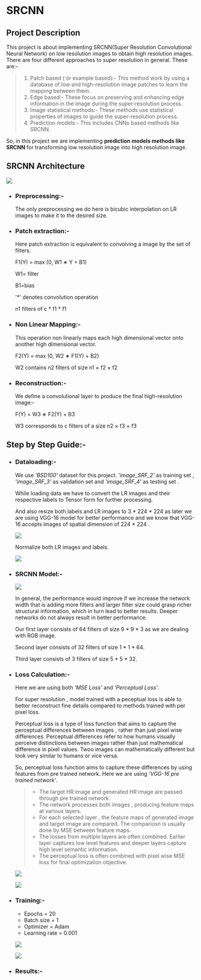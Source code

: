# SRCNN
## Project Description
This project is about implementing SRCNN(Super Resolution Convolutional Neural Network) on low resolution images to obtain high resolution images. There are four different approaches to super resolution in general. These are:-
> 1. Patch based ( or example based):- This method work by using a database of low and high-resolution image patches to learn the mapping between them.
> 2. Edge based:- These focus on preserving and enhancing edge information in the image during the super-resolution process.
> 3. Image statistical methods:- These methods use statistical properties of images to guide the super-resolution process.
> 4. Prediction models:- This includes CNNs based methods like SRCNN.

So, in this project we are implementing **prediction models methods like SRCNN** for transforming low resolution image into high resolution image.

## SRCNN Architecture
![](https://github.com/Srishti002/SRCNN/blob/main/Screenshot%202024-10-11%20194250.png)

- ### Preprocessing:-
  The only preprocessing we do here is bicubic interpolation on LR images to make it to the desired size.
  
- ### Patch extraction:-
  Here patch extraction is equivalent to convolving a image by the set of filters.
  
  F1(Y) = max (0, W1 ∗ Y + B1)
  
  W1= filter
  
  B1=bias

  '*' denotes convolution operation

  n1 filters of c * f1 * f1 

- ### Non Linear Mapping:-
  This operation non linearly maps each high dimensional vector onto another high dimensional vector.

  F2(Y) = max (0, W2 ∗ F1(Y) + B2)

  W2 contains n2 filters of size n1 × f2 × f2

- ### Reconstruction:-
  We define a convolutional layer to produce the final high-resolution image:-
    
  F(Y) = W3 ∗ F2(Y) + B3

  W3 corresponds to c filters of a size n2 × f3 × f3

## Step by Step Guide:-
- ### Dataloading:-
  We use *'BSD100'* dataset for this project. *'image_SRF_2'* as training set , *'image_SRF_3'* as validation set and *'image_SRF_4'* as testing set .

  While loading data we have to convert the LR images and their respective labels to Tensor form for further processing.

  And also resize both labels and LR images to 3 * 224 * 224 as later we are using VGG-16 model for better performance and we know that VGG-16 accepts images of spatial dimension of 224 * 224 .

  ![](https://github.com/Srishti002/SRCNN/blob/main/Screenshot%202024-10-12%20021610.png)


  Normalize both LR images and labels.

  ![](https://github.com/user-attachments/assets/5f7ad203-2795-4e13-ade1-27cc721918dc)

- ### SRCNN Model:-

  ![](https://github.com/Srishti002/SRCNN/blob/main/Screenshot%202024-10-12%20022432.png)

  In general, the performance would improve if we increase the network width that is adding more filters and larger filter size could grasp richer structural information, which in turn lead to better results. Deeper 
  networks do not always result in better performance.

  Our first layer consists of 64 filters of size 9 * 9 * 3 as we are dealing with RGB image.

  Second layer consists of 32 filters of size 1 * 1 * 64.

  Third layer consists of 3 filters of size 5 * 5 * 32.

- ### Loss Calculation:-
  Here we are using both *'MSE Loss'* and *'Perceptual Loss'*.

  For super resolution , model trained with a peceptual loss is able to better reconstruct fine details compared to methods trained with per pixel loss.

  Perceptual loss is a type of loss function that aims to capture the perceptual differences between images , rather than just pixel wise differences. Perceptual differences refer to how humans visually perceive distinctions between images rather than just mathematical difference in pixel values. Twoo images can mathematically different but look very similar to humans or vice versa.

  So, perceptual loss function aims to capture these differences by using features from pre trained network. Here we are using *'VGG-16 pre trained network'*.
  
  > - The target HR image and generated HR image are passed through pre trained network.
  > - The network processes both images , producing feature maps at various layers.
  > - For each selected layer , the feature maps of generated image and target image are compared. The compariosn is usually done by MSE between feature maps.
  > - The losses from multiple layers are often combined. Earlier layer captures low level features and deeper layers capture high level semantic information.
  > - The perceptual loss is often combined with pixel wise MSE loss for final optimization objective.

  ![](https://github.com/Srishti002/SRCNN/blob/main/Screenshot%202024-10-12%20030818.png)
  
  ![](https://github.com/Srishti002/SRCNN/blob/main/Screenshot%202024-10-12%20031822.png)

- ### Training:-
  - Epochs = 20
  - Batch size = 1
  - Optimizer = Adam
  - Learning rate = 0.001
    
  ![](https://github.com/Srishti002/SRCNN/blob/main/Screenshot%202024-10-12%20032713.png)
  
  ![](https://github.com/Srishti002/SRCNN/blob/main/Screenshot%202024-10-12%20032854.png)

- ### Results:-
   

  

  
  


  
  
  
  


